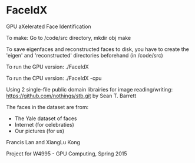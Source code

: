 # FaceIdX
GPU aXelerated Face Identification

To make:
Go to /code/src directory,
    mkdir obj
    make

To save eigenfaces and reconstructed faces to disk, you have to create the
'eigen' and 'reconstructed' directories beforehand (in /code/src)

To run the GPU version:
    ./FaceIdX

To run the CPU version:
    ./FaceIdX -cpu

Using 2 single-file public domain librairies for image reading/writing:
https://github.com/nothings/stb.git by Sean T. Barrett

The faces in the dataset are from:
- The Yale dataset of faces
- Internet (for celebraties)
- Our pictures (for us)

Francis Lan and XiangLu Kong

Project for W4995 - GPU Computing, Spring 2015
